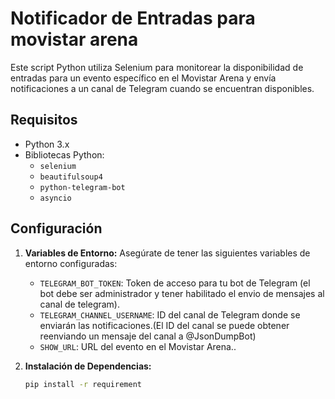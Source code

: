 # Notificador de Entradas para movistar arena

Este script Python utiliza Selenium para monitorear la disponibilidad de entradas para un evento específico en el Movistar Arena y envía notificaciones a un canal de Telegram cuando se encuentran disponibles.

## Requisitos

- Python 3.x
- Bibliotecas Python:
  - `selenium`
  - `beautifulsoup4`
  - `python-telegram-bot`
  - `asyncio`

## Configuración

1. **Variables de Entorno:**
   Asegúrate de tener las siguientes variables de entorno configuradas:

   - `TELEGRAM_BOT_TOKEN`: Token de acceso para tu bot de Telegram (el bot debe ser administrador y tener habilitado el envio de mensajes al canal de telegram).
   - `TELEGRAM_CHANNEL_USERNAME`: ID del canal de Telegram donde se enviarán las notificaciones.(El ID del canal se puede obtener reenviando un mensaje del canal a @JsonDumpBot)
   - `SHOW_URL`: URL del evento en el Movistar Arena..

2. **Instalación de Dependencias:**
   ```bash
   pip install -r requirement
